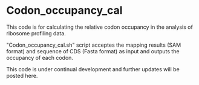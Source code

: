 # Codon_occupancy_cal
This code is for calculating the relative codon occupancy in the analysis of ribosome profiling data. 

"Codon_occupancy_cal.sh" script acceptes the mapping results (SAM format) and sequence of CDS (Fasta format) as input and outputs the occupancy of each codon. 


This code is under continual development and further updates will be posted here. 
